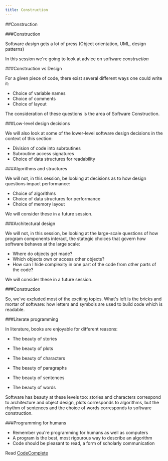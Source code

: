 ```yaml
---
title: Construction
---
```


##Construction

###Construction

Software *design* gets a lot of press (Object orientation, UML, design patterns)

In this session we're going to look at advice on software *construction*

###Construction vs Design

For a given piece of code, there exist several different ways one could write it:

* Choice of variable names
* Choice of comments
* Choice of layout

The consideration of these questions is the area of Software Construction.

###Low-level design decisions

We will also look at some of the lower-level software design decisions in the context of this section:

* Division of code into subroutines
* Subroutine access signatures
* Choice of data structures for readability

###Algorithms and structures

We will not, in this session, be looking at decisions as to how design questions impact performance:

* Choice of algorithms
* Choice of data structures for performance
* Choice of memory layout

We will consider these in a future session.

###Architectural design

We will not, in this session, be looking at the large-scale questions of how program components interact,
the stategic choices that govern how software behaves at the large scale:

* Where do objects get made?
* Which objects own or access other objects?
* How can I hide complexity in one part of the code from other parts of the code?

We will consider these in a future session.

###Construction

So, we've excluded most of the exciting topics. What's left is the bricks and mortar of software:
how letters and symbols are used to build code which is readable.

###Literate programming

In literature, books are enjoyable for different reasons:

* The beauty of stories
* The beauty of plots
* The beauty of characters

* The beauty of paragraphs
* The beauty of sentences
* The beauty of words

Software has beauty at these levels too: stories and characters correspond to architecture and object design,
plots corresponds to algorithms, but the rhythm of sentences and the choice of words corresponds
to software construction.

###Programming for humans

* Remember you're programming for humans as well as computers
* A program is the best, most rigourous way to describe an algorithm
* Code should be pleasant to read, a form of scholarly communication

Read [CodeComplete](http://www.amazon.co.uk/Code-Complete-Practical-Handbook-Construction/dp/0735619670)


